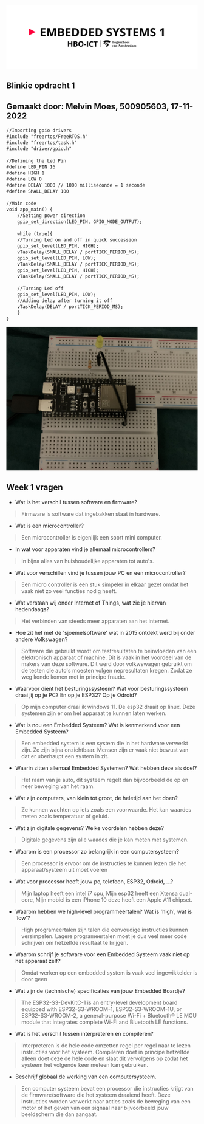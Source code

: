 ![alt text](assets/pictures/em1_markdown_header.png)
## Blinkie opdracht 1
## Gemaakt door: Melvin Moes, 500905603, 17-11-2022


    //Importing gpio drivers
    #include "freertos/FreeRTOS.h"
    #include "freertos/task.h"
    #include "driver/gpio.h"

    //Defining the Led Pin 
    #define LED_PIN 16
    #define HIGH 1
    #define LOW 0
    #define DELAY 1000 // 1000 milliseconde = 1 seconde
    #define SMALL_DELAY 100

    //Main code
    void app_main() {
        //Setting power direction
        gpio_set_direction(LED_PIN, GPIO_MODE_OUTPUT);
        
        while (true){
        //Turning Led on and off in quick succession
        gpio_set_level(LED_PIN, HIGH);
        vTaskDelay(SMALL_DELAY / portTICK_PERIOD_MS); 
        gpio_set_level(LED_PIN, LOW);
        vTaskDelay(SMALL_DELAY / portTICK_PERIOD_MS);
        gpio_set_level(LED_PIN, HIGH);
        vTaskDelay(SMALL_DELAY / portTICK_PERIOD_MS);
        
        //Turning Led off
        gpio_set_level(LED_PIN, LOW);
        //Adding delay after turning it off
        vTaskDelay(DELAY / portTICK_PERIOD_MS);
        }  
    }

![alt text](assets/pictures/hartslag.png)
## Week 1 vragen
- Wat is het verschil tussen software en firmware?
>Firmware is software dat ingebakken staat in hardware.
- Wat is een microcontroller?
>Een microcontroller is eigenlijk een soort mini computer.
- In wat voor apparaten vind je allemaal microcontrollers?
>In bijna alles van huishoudelijke apparaten tot auto's.
- Wat voor verschillen vind je tussen jouw PC en een microcontroller?
>Een micro controller is een stuk simpeler in elkaar gezet omdat het vaak niet zo veel functies nodig heeft.
- Wat verstaan wij onder Internet of Things, wat zie je hiervan hedendaags?
>Het verbinden van steeds meer apparaten aan het internet.
- Hoe zit het met de 'sjoemelsoftware' wat in 2015 ontdekt werd bij onder andere Volkswagen?
>Software die gebruikt wordt om testresultaten te beïnvloeden van een elektronisch apparaat of machine. Dit is vaak in het voordeel van de makers van deze software. Dit werd door volkwswagen gebruikt om de testen die auto's moesten volgen nepresultaten kregen. Zodat ze weg konde komen met in principe fraude.
- Waarvoor dient het besturingssysteem? Wat voor besturingssysteem draai jij op je PC? En op je ESP32? Op je Odroid?
>Op mijn computer draai ik windows 11. De esp32 draait op linux. Deze systemen zijn er om het apparaat te kunnen laten werken.
- Wat is nou een Embedded Systeem? Wat is kenmerkend voor een Embedded Systeem?
>Een embedded system is een system die in het hardware verwerkt zijn. Ze zijn bijna onzichtbaar. Mensen zijn er vaak niet bewust van dat er uberhaupt een system in zit.
- Waarin zitten allemaal Embedded Systemen? Wat hebben deze als doel?
>Het raam van je auto, dit systeem regelt dan bijvoorbeeld de op en neer beweging van het raam.
- Wat zijn computers, van klein tot groot, de heletijd aan het doen?
>Ze kunnen wachten op iets zoals een voorwaarde. Het kan waardes meten zoals temperatuur of geluid.
- Wat zijn digitale gegevens? Welke voordelen hebben deze?
>Digitale gegevens zijn alle waades die je kan meten met systemen.
- Waarom is een processor zo belangrijk in een computersysteem?
>Een processor is ervoor om de instructies te kunnen lezen die het apparaat/systeem uit moet voeren
- Wat voor processor heeft jouw pc, telefoon, ESP32, Odroid, ...?
>Mijn laptop heeft een intel i7 cpu, Mijn esp32 heeft een Xtensa dual-core, Mijn mobiel is een iPhone 10 deze heeft een Apple A11 chipset.
- Waarom hebben we high-level programmeertalen? Wat is 'high', wat is 'low'?
>High programeertalen zijn talen die eenvoudige instructies kunnen versimpelen. Lagere programeertalen moet je dus veel meer code schrijven om hetzelfde resultaat te krijgen.
- Waarom schrijf je software voor een Embedded Systeem vaak niet op het apparaat zelf?
>Omdat werken op een embedded system is vaak veel ingewikkelder is door geen 
- Wat zijn de (technische) specificaties van jouw Embedded Boardje?
>The ESP32-S3-DevKitC-1 is an entry-level development board equipped with ESP32-S3-WROOM-1, ESP32-S3-WROOM-1U, or ESP32-S3-WROOM-2, a general-purpose Wi-Fi + Bluetooth® LE MCU module that integrates complete Wi-Fi and Bluetooth LE functions.
- Wat is het verschil tussen interpreteren en compileren?
>Interpreteren is de hele code omzetten regel per regel naar te lezen instructies voor het systeem. Compileren doet in principe hetzelfde alleen doet deze de hele code en slaat dit vervolgens op zodat het systeem het volgende keer meteen kan gebruiken. 
- Beschrijf globaal de werking van een computersysteem.
>Een computer systeem bevat een processor die instructies krijgt van de firmware/software die het systeem draaiend heeft. Deze instructies worden verwerkt naar acties zoals de beweging van een motor of het geven van een signaal naar bijvoorbeeld jouw beeldscherm die dan aangaat.


